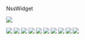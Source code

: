 NssWidget

![](https://komarev.com/ghpvc/?username=Belfagor2005)

<img src="https://github.com/Belfagor2005/NssWidget/blob/main/usr/share/enigma2/Aglare-FHD-NSS/prev.png">


<img src="https://github.com/Belfagor2005/NssWidget/blob/main/screen/screenshot1.png">

<img src="https://github.com/Belfagor2005/NssWidget/blob/main/screen/screenshot2.png">

<img src="https://github.com/Belfagor2005/NssWidget/blob/main/screen/screenshot3.png">

<img src="https://github.com/Belfagor2005/NssWidget/blob/main/screen/screenshot4.png">

<img src="https://github.com/Belfagor2005/NssWidget/blob/main/screen/screenshot5.png">

<img src="https://github.com/Belfagor2005/NssWidget/blob/main/screen/screenshot6.png">

<img src="https://github.com/Belfagor2005/NssWidget/blob/main/screen/screenshot7.png">

<img src="https://github.com/Belfagor2005/NssWidget/blob/main/screen/screenshot8.png">

<img src="https://github.com/Belfagor2005/NssWidget/blob/main/screen/screenshot9.png">


